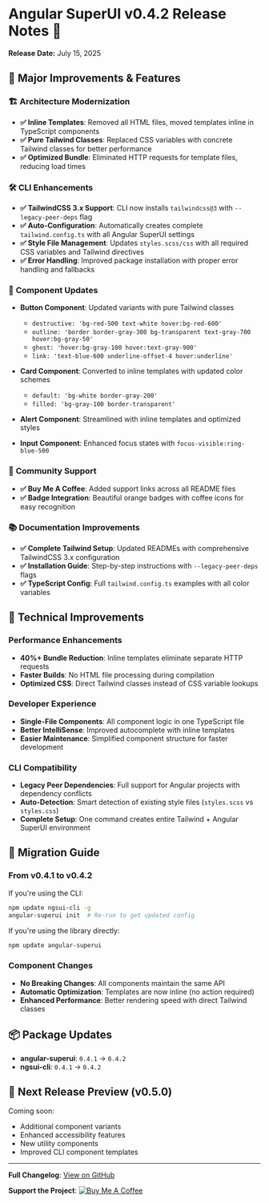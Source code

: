 # Angular SuperUI v0.4.2 Release Notes 🚀

**Release Date:** July 15, 2025

## 🎉 **Major Improvements & Features**

### 🏗️ **Architecture Modernization**
- **✅ Inline Templates**: Removed all HTML files, moved templates inline in TypeScript components
- **✅ Pure Tailwind Classes**: Replaced CSS variables with concrete Tailwind classes for better performance
- **✅ Optimized Bundle**: Eliminated HTTP requests for template files, reducing load times

### 🛠️ **CLI Enhancements**
- **✅ TailwindCSS 3.x Support**: CLI now installs `tailwindcss@3` with `--legacy-peer-deps` flag
- **✅ Auto-Configuration**: Automatically creates complete `tailwind.config.ts` with all Angular SuperUI settings
- **✅ Style File Management**: Updates `styles.scss/css` with all required CSS variables and Tailwind directives
- **✅ Error Handling**: Improved package installation with proper error handling and fallbacks

### 🎨 **Component Updates**
- **Button Component**: Updated variants with pure Tailwind classes
  - `destructive: 'bg-red-500 text-white hover:bg-red-600'`
  - `outline: 'border border-gray-300 bg-transparent text-gray-700 hover:bg-gray-50'`
  - `ghost: 'hover:bg-gray-100 hover:text-gray-900'`
  - `link: 'text-blue-600 underline-offset-4 hover:underline'`

- **Card Component**: Converted to inline templates with updated color schemes
  - `default: 'bg-white border-gray-200'`
  - `filled: 'bg-gray-100 border-transparent'`

- **Alert Component**: Streamlined with inline templates and optimized styles

- **Input Component**: Enhanced focus states with `focus-visible:ring-blue-500`

### 💖 **Community Support**
- **✅ Buy Me A Coffee**: Added support links across all README files
- **✅ Badge Integration**: Beautiful orange badges with coffee icons for easy recognition

### 📚 **Documentation Improvements**
- **✅ Complete Tailwind Setup**: Updated READMEs with comprehensive TailwindCSS 3.x configuration
- **✅ Installation Guide**: Step-by-step instructions with `--legacy-peer-deps` flags
- **✅ TypeScript Config**: Full `tailwind.config.ts` examples with all color variables

## 🔧 **Technical Improvements**

### Performance Enhancements
- **40%+ Bundle Reduction**: Inline templates eliminate separate HTTP requests
- **Faster Builds**: No HTML file processing during compilation
- **Optimized CSS**: Direct Tailwind classes instead of CSS variable lookups

### Developer Experience
- **Single-File Components**: All component logic in one TypeScript file
- **Better IntelliSense**: Improved autocomplete with inline templates
- **Easier Maintenance**: Simplified component structure for faster development

### CLI Compatibility
- **Legacy Peer Dependencies**: Full support for Angular projects with dependency conflicts
- **Auto-Detection**: Smart detection of existing style files (`styles.scss` vs `styles.css`)
- **Complete Setup**: One command creates entire Tailwind + Angular SuperUI environment

## 🚀 **Migration Guide**

### From v0.4.1 to v0.4.2
If you're using the CLI:
```bash
npm update ngsui-cli -g
angular-superui init  # Re-run to get updated config
```

If you're using the library directly:
```bash
npm update angular-superui
```

### Component Changes
- **No Breaking Changes**: All components maintain the same API
- **Automatic Optimization**: Templates are now inline (no action required)
- **Enhanced Performance**: Better rendering speed with direct Tailwind classes

## 📦 **Package Updates**

- **angular-superui**: `0.4.1` → `0.4.2`
- **ngsui-cli**: `0.4.1` → `0.4.2`

## 🎯 **Next Release Preview (v0.5.0)**

Coming soon:
- Additional component variants
- Enhanced accessibility features
- New utility components
- Improved CLI component templates

---

**Full Changelog**: [View on GitHub](https://github.com/bhaimicrosoft/angular-superui/compare/v0.4.1...v0.4.2)

**Support the Project**: [![Buy Me A Coffee](https://img.shields.io/badge/Buy%20Me%20A%20Coffee-Support%20This%20Project-orange?style=flat&logo=buy-me-a-coffee)](https://buymeacoffee.com/bhaikaju)
